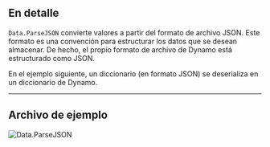 ## En detalle
`Data.ParseJSON` convierte valores a partir del formato de archivo JSON. Este formato es una convención para estructurar los datos que se desean almacenar. De hecho, el propio formato de archivo de Dynamo está estructurado como JSON.

En el ejemplo siguiente, un diccionario (en formato JSON) se deserializa en un diccionario de Dynamo.
___
## Archivo de ejemplo

![Data.ParseJSON](./DSCore.Data.ParseJSON_img.jpg)
